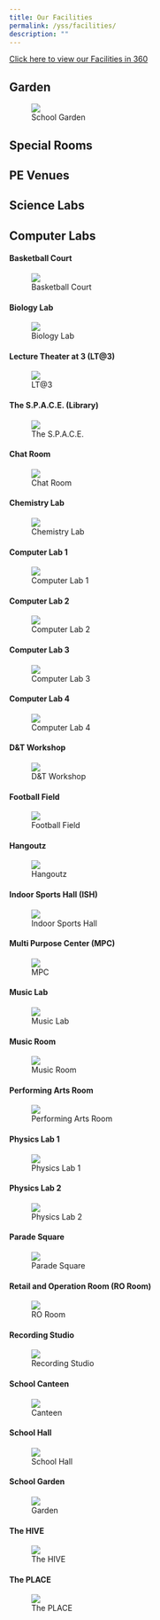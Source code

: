 ```yaml
---
title: Our Facilities
permalink: /yss/facilities/
description: ""
---
```

[Click here to view our Facilities in 360](https://kuula.co/share/collection/7PDqZ?logo=1&info=1&fs=1&vr=0&sd=1&thumbs=1)

Garden
-----------------------

<figure><img src="/images/YSS/Garden.jpg"><figcaption>School Garden</figcaption></figure> 

Special Rooms
-------------------







PE Venues
-----------------------










Science Labs
-------------------------





Computer Labs
-------------------------





#### Basketball Court
<figure><img src="/…"><figcaption>Basketball Court</figcaption></figure>

#### Biology Lab
<figure><img src="/…"><figcaption>Biology Lab</figcaption></figure> 

#### Lecture Theater at 3 (LT@3)
<figure><img src="/images/YSS/LT@3.png"><figcaption>LT@3</figcaption></figure> 

#### The S.P.A.C.E. (Library)
<figure><img src="/images/YSS/Library.png"><figcaption>The S.P.A.C.E.</figcaption></figure> 

#### Chat Room
<figure><img src="/.."><figcaption>Chat Room</figcaption></figure> 

#### Chemistry Lab
<figure><img src="/…"><figcaption>Chemistry Lab</figcaption></figure> 

#### Computer Lab 1
<figure><img src="/…"><figcaption>Computer Lab 1</figcaption></figure> 

#### Computer Lab 2
<figure><img src="/…"><figcaption>Computer Lab 2</figcaption></figure> 

#### Computer Lab 3
<figure><img src="/…"><figcaption>Computer Lab 3</figcaption></figure> 

#### Computer Lab 4
<figure><img src="/…"><figcaption>Computer Lab 4</figcaption></figure>

#### D&T Workshop
<figure><img src="/images/YSS/DnTWorkshop.jpeg"><figcaption>D&T Workshop</figcaption></figure> 

#### Football Field
<figure><img src="/…"><figcaption>Football Field</figcaption></figure> 

#### Hangoutz
<figure><img src="/…"><figcaption>Hangoutz</figcaption></figure>

#### Indoor Sports Hall (ISH)
<figure><img src="/…"><figcaption>Indoor Sports Hall</figcaption></figure> 

#### Multi Purpose Center (MPC)
<figure><img src="/images/YSS/MPC.png"><figcaption>MPC</figcaption></figure> 

#### Music Lab
<figure><img src="/…"><figcaption>Music Lab</figcaption></figure> 

#### Music Room
<figure><img src="/images/YSS/Music_Room.jpg"><figcaption>Music Room</figcaption></figure>

#### Performing Arts Room
<figure><img src="/…"><figcaption>Performing Arts Room</figcaption></figure> 

#### Physics Lab 1
<figure><img src="/images/YSS/Phy_Lab-1.jpeg"><figcaption>Physics Lab 1</figcaption></figure> 

#### Physics Lab 2
<figure><img src="/images/YSS/Phy_Lab-2.jpeg"><figcaption>Physics Lab 2</figcaption></figure> 

#### Parade Square
<figure><img src="/images/YSS/ParadeSquare.jpg"><figcaption>Parade Square</figcaption></figure> 

#### Retail and Operation Room (RO Room)
<figure><img src="/…"><figcaption>RO Room</figcaption></figure> 

#### Recording Studio
<figure><img src="/…"><figcaption>Recording Studio</figcaption></figure> 

#### School Canteen
<figure><img src="/…"><figcaption>Canteen</figcaption></figure>

#### School Hall
<figure><img src="/images/YSS/SchoolHall.png"><figcaption>School Hall</figcaption></figure> 

#### School Garden
<figure><img src="/images/YSS/Garden.jpg"><figcaption>Garden</figcaption></figure> 

#### The HIVE
<figure><img src="/…"><figcaption>The HIVE</figcaption></figure> 

#### The PLACE
<figure><img src="/…"><figcaption>The PLACE</figcaption></figure>